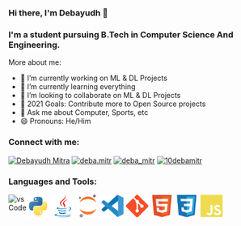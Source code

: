 ### Hi there, I'm Debayudh 👋

### I'm a student pursuing B.Tech in Computer Science And Engineering.

More about me:

- 🔭 I’m currently working on ML & DL Projects
- 🌱 I’m currently learning everything
- 👯 I’m looking to collaborate on ML & DL Projects
- 🥅 2021 Goals: Contribute more to Open Source projects
- 💬 Ask me about Computer, Sports, etc
- 😄 Pronouns: He/Him

<h3 align="left">Connect with me:</h3>
<p align="left">
<a href="https://www.linkedin.com/in/debayudh-mitra-83b72b207/" target="blank"><img align="center" src="https://cdn.jsdelivr.net/npm/simple-icons@3.0.1/icons/linkedin.svg" alt="Debayudh Mitra" height="30" width="40" /></a>
<a href="https://www.facebook.com/deba.mitr/" target="blank"><img align="center" src="https://cdn.jsdelivr.net/npm/simple-icons@3.0.1/icons/facebook.svg" alt="deba.mitr" height="30" width="40" /></a>
<a href="https://www.instagram.com/deba_mitr/" target="blank"><img align="center" src="https://cdn.jsdelivr.net/npm/simple-icons@3.0.1/icons/instagram.svg" alt="deba_mitr" height="30" width="40" /></a>
<a href="https://twitter.com/10debamitr" target="blank"><img align="center" src="https://cdn.jsdelivr.net/npm/simple-icons@3.0.1/icons/twitter.svg" alt="10debamitr" height="30" width="40" /></a>
</p>

<h3 align="left">Languages and Tools:</h3>
<p align="left">
<img src="https://raw.githubusercontent.com/devicons/devicon/master/icons/python/python-original.svg" alt="HTML" width="45px"/>
<img src="https://raw.githubusercontent.com/devicons/devicon/master/icons/java/java-original.svg" alt="HTML" width="45px"/>
<img src="https://raw.githubusercontent.com/devicons/devicon/master/icons/jupyter/jupyter-original.svg" alt="HTML" width="45px"/>
<img src="https://raw.githubusercontent.com/devicons/devicon/master/icons/vscode/vscode-original.svg" alt="HTML" width="45px"/>
<img src="https://raw.githubusercontent.com/devicons/devicon/master/icons/git/git-original.svg" alt="HTML" width="45px"/>
<img align="left" alt="vsCode" width="36px" src= "https://user-images.githubusercontent.com/55111154/100549504-41304680-3299-11eb-811c-570aae79deba.png"/>
<img src="https://raw.githubusercontent.com/devicons/devicon/master/icons/html5/html5-original.svg" alt="HTML" width="45px"/>
<img src="https://raw.githubusercontent.com/devicons/devicon/master/icons/css3/css3-original.svg" alt="HTML" width="45px"/>
<img src="https://raw.githubusercontent.com/devicons/devicon/master/icons/javascript/javascript-plain.svg" alt="HTML" width="45px"/>
</p>
